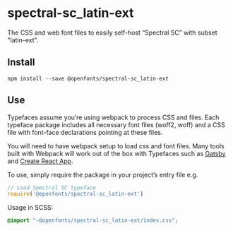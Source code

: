 
# spectral-sc_latin-ext

The CSS and web font files to easily self-host “Spectral SC” with subset "latin-ext".

## Install

`npm install --save @openfonts/spectral-sc_latin-ext`

## Use

Typefaces assume you’re using webpack to process CSS and files. Each typeface
package includes all necessary font files (woff2, woff) and a CSS file with
font-face declarations pointing at these files.

You will need to have webpack setup to load css and font files. Many tools built
with Webpack will work out of the box with Typefaces such as [Gatsby](https://github.com/gatsbyjs/gatsby)
and [Create React App](https://github.com/facebookincubator/create-react-app).

To use, simply require the package in your project’s entry file e.g.

```javascript
// Load Spectral SC typeface
require('@openfonts/spectral-sc_latin-ext')
```

Usage in SCSS:
```scss
@import "~@openfonts/spectral-sc_latin-ext/index.css";
```
